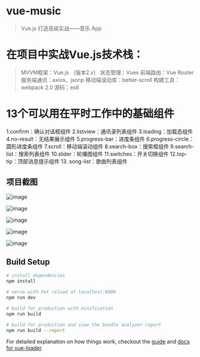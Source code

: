# vue-music

> Vue.js 打造高级实战——音乐 App

# 在项目中实战Vue.js技术栈：
> MVVM框架：Vue.js （版本2.x）
> 状态管理：Vuex
> 前端路由：Vue Router
> 服务端通讯：axios、jsonp
> 移动端滚动库：better-scroll
> 构建工具：webpack 2.0
> 源码：es6


# 13个可以用在平时工作中的基础组件
1.confirm：确认对话框组件
2.listview：通讯录列表组件
3.loading：加载态组件
4.no-result：无结果展示组件
5.progress-bar：进度条组件
6.progress-circle：圆形进度条组件
7.scroll：移动端滚动组件
8.search-box：搜索框组件
9.search-list：搜索列表组件
10.slider：轮播图组件
11.switches：开关切换组件
12.top-tip：顶部消息提示组件
13. song-list：歌曲列表组件


## 项目截图

![image](https://raw.githubusercontent.com/hyy520/vue2-music/master/static/1.png)

![image](https://raw.githubusercontent.com/hyy520/vue2-music/master/static/2.png)

![image](https://raw.githubusercontent.com/hyy520/vue2-music/master/static/3.png)

![image](https://raw.githubusercontent.com/hyy520/vue2-music/master/static/4.png)

![image](https://raw.githubusercontent.com/hyy520/vue2-music/master/static/5.png)


## Build Setup

``` bash
# install dependencies
npm install

# serve with hot reload at localhost:8080
npm run dev

# build for production with minification
npm run build

# build for production and view the bundle analyzer report
npm run build --report
```

For detailed explanation on how things work, checkout the [guide](http://vuejs-templates.github.io/webpack/) and [docs for vue-loader](http://vuejs.github.io/vue-loader).
